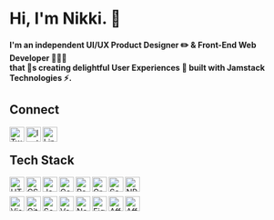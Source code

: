<!--  ***********************************
      Icons from: https://simpleicons.org
      Emojis from: https://emojipedia.org
      ***********************************  -->

# Hi, I'm Nikki. 👋
#### I'm an independent UI/UX Product Designer ✏️ & Front-End Web Developer 👩🏻‍💻 <br /> that 💖s creating delightful User Experiences 🤗 built with Jamstack Technologies ⚡.

## Connect
<div>
  <div>
    <a href="https://www.twitter.com/nikkipantony" target="_blank"><img align="left" alt="Twitter Logo" title="Twitter" width="26px" src="https://unpkg.com/simple-icons@v3/icons/twitter.svg" /></a>
  </div>
  <div>
    <a href="https://www.instagram.com/nikkipantony" target="_blank"><img align="left" alt="Instagram Logo" title="Instagram" width="26px" src="https://unpkg.com/simple-icons@v3/icons/instagram.svg" /></a>
  </div>
  <div>
    <a href="https://www.linkedin.com/in/nikkipantony" target="_blank"><img align="left" alt="LinkedIn Logo" title="LinkedIn" width="26px" src="https://unpkg.com/simple-icons@v3/icons/linkedin.svg" /></a>
  </div>
</div>

<br />

##

## Tech Stack 

<div>
  <div>
    <img align="left" alt="HTML5" title="HTML5" width="26px" src="https://unpkg.com/simple-icons@v3/icons/html5.svg" />
  </div>
  <div>
    <img align="left" alt="CSS3" title="CSS3" width="26px" src="https://unpkg.com/simple-icons@v3/icons/css3.svg" />
  </div>
  <div>
    <img align="left" alt="JavaScript" title="JavaScript" width="26px" src="https://unpkg.com/simple-icons@v3/icons/javascript.svg" />
  </div>
  <div>
    <img align="left" alt="Gatsby" title="Gatsby" width="26px" src="https://unpkg.com/simple-icons@v3/icons/gatsby.svg" />
  </div>
  <div>
    <img align="left" alt="React" title="React" width="26px" src="https://unpkg.com/simple-icons@v3/icons/react.svg" />
  </div>
  <div>
    <img align="left" alt="GraphQL" title="GraphQL" width="26px" src="https://unpkg.com/simple-icons@v3/icons/graphql.svg" />
  </div>
  <div>
    <img align="left" alt="Sass" title="Sass" width="26px" src="https://unpkg.com/simple-icons@v3/icons/sass.svg" />
  </div>
  <div>
    <img align="left" alt="NPM" title="NPM" width="26px" src="https://unpkg.com/simple-icons@v3/icons/npm.svg" />
  </div>
</div>

<br />
<br />

<div>
  <div>
    <img align="left" alt="Visual Studio Code" title="Visual Studio Code" width="26px" src="https://unpkg.com/simple-icons@v3/icons/visualstudiocode.svg" />
  </div>
  <div>
    <img align="left" alt="GitHub" title="GitHub" width="26px" src="https://unpkg.com/simple-icons@v3/icons/github.svg" />
  </div>
  <div>
    <img align="left" alt="Serverless" title="Serverless" width="26px" src="https://unpkg.com/simple-icons@v3/icons/serverless.svg" />
  </div>
  <div>
    <img align="left" alt="Vercel" title="Vercel" width="26px" src="https://unpkg.com/simple-icons@v3/icons/vercel.svg" />
  </div>
  <div>
    <img align="left" alt="Netlify" title="Netlify" width="26px" src="https://unpkg.com/simple-icons@v3/icons/netlify.svg" />
  </div>
  <div>
    <img align="left" alt="Figma" title="Figma" width="26px" src="https://unpkg.com/simple-icons@v3/icons/figma.svg" />
  </div>
  <div>
    <img align="left" alt="Affinity Designer" title="Affinity Designer" width="26px" src="https://unpkg.com/simple-icons@v3/icons/affinitydesigner.svg" />
  </div>
  <div>
    <img align="left" alt="Affinity Photo" title="Affinity Photo" width="26px" src="https://unpkg.com/simple-icons@v3/icons/affinityphoto.svg" />
  </div>
</div>

<br />

##
